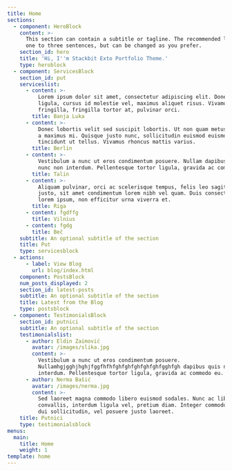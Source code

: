 ```yaml
---
title: Home
sections:
  - component: HeroBlock
    content: >-
      This section can contain a subtitle or tagline. The recommended length is
      one to three sentences, but can be changed as you prefer.
    section_id: hero
    title: 'Hi, I''m Stackbit Exto Portfolio Theme.'
    type: heroblock
  - component: ServicesBlock
    section_id: put
    serviceslist:
      - content: >-
          Lorem ipsum dolor sit amet, consectetur adipiscing elit. Donec nisl
          ligula, cursus id molestie vel, maximus aliquet risus. Vivamus in nibh
          fringilla, fringilla tortor at, pulvinar orci.
        title: Banja Luka
      - content: >-
          Donec lobortis velit sed suscipit lobortis. Ut non quam metus. Nullam
          a maximus mi. Quisque justo nunc, sollicitudin euismod euismod at,
          tincidunt ut tellus. Vivamus rhoncus mattis varius. 
        title: Berlin
      - content: >-
          Vestibulum a nunc ut eros condimentum posuere. Nullam dapibus quis
          nunc non interdum. Pellentesque tortor ligula, gravida ac commodo eu.
        title: Talin
      - content: >-
          Aliquam pulvinar, orci ac scelerisque tempus, felis leo sagittis
          justo, sit amet condimentum lorem nibh vel quam. Duis consectetur
          lorem ipsum, non efficitur urna viverra et.
        title: Riga
      - content: fgdffg
        title: Vilnius
      - content: fgdg
        title: Beč
    subtitle: An optional subtitle of the section
    title: Put
    type: servicesblock
  - actions:
      - label: View Blog
        url: blog/index.html
    component: PostsBlock
    num_posts_displayed: 2
    section_id: latest-posts
    subtitle: An optional subtitle of the section
    title: Latest from the Blog
    type: postsblock
  - component: TestimonialsBlock
    section_id: putnici
    subtitle: An optional subtitle of the section
    testimonialslist:
      - author: Eldin Zaimović
        avatar: /images/slika.jpg
        content: >-
          Vestibulum a nunc ut eros condimentum posuere.
          Nullamhgjgghjhghjfggfhfhfghfghfghfghfghfgghfgh dapibus quis nunc non
          interdum. Pellentesque tortor ligula, gravida ac commodo eu.
      - author: Nerma Bašić
        avatar: /images/nerma.jpg
        content: >-
          Sed laoreet magna commodo libero euismod sodales. Nunc ac libero
          convallis, interdum ligula vel, pretium diam. Integer commodo sem at
          dui sollicitudin, vel posuere justo laoreet.
    title: Putnici
    type: testimonialsblock
menus:
  main:
    title: Home
    weight: 1
template: home
---
```


